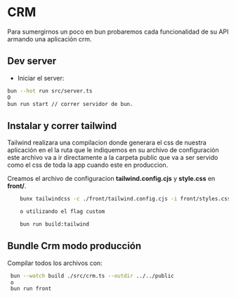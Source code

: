 # CRM

Para sumergirnos un poco en bun probaremos cada funcionalidad de su API armando una aplicación crm.

## Dev server

- Iniciar el server:

```bash
bun --hot run src/server.ts
O
bun run start // correr servidor de bun.
```

## Instalar y correr tailwind

Tailwind realizara una compilacion donde generara el css
de nuestra aplicación en el la ruta que le indiquemos en su archivo de configuración este archivo va a ir directamente a la carpeta public que va a ser servido como el css de toda la app cuando este en produccion.

Creamos el archivo de configuracion **tailwind.config.cjs** y **style.css** en **front/**.

```bash
    bunx tailwindcss -c ./front/tailwind.config.cjs -i front/styles.css -o public/output.css --watch

    o utilizando el flag custom

    bun run build:tailwind
```

## Bundle Crm modo producción

Compilar todos los archivos con:

```bash
 bun --watch build ./src/crm.ts --outdir ../../public
 o 
 bun run front
```

